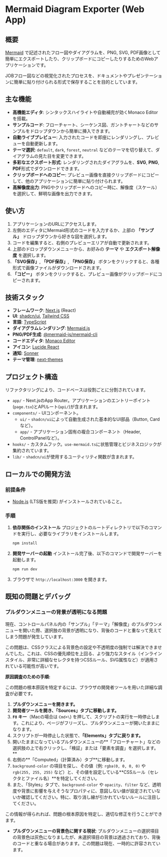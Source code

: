 # Mermaid Diagram Exporter (Web App)

## 概要

[Mermaid](https://mermaid-js.github.io/mermaid/#/) で記述されたフロー図やダイアグラムを、PNG, SVG, PDF画像として簡単にエクスポートしたり、クリップボードにコピーしたりするためのWebアプリケーションです。

JOBフロー図などの視覚化されたプロセスを、ドキュメントやプレゼンテーションに簡単に貼り付けられる形式で保存することを目的としています。

## 主な機能

- **高機能エディタ**: シンタックスハイライトや自動補完が効くMonaco Editorを搭載。
- **サンプルコード**: フローチャート、シーケンス図、ガントチャートなどのサンプルをドロップダウンから簡単に挿入できます。
- **自動ライブプレビュー**: 入力されたコードを即座にレンダリングし、プレビューを自動更新します。
- **テーマ選択**: `default`, `dark`, `forest`, `neutral` などのテーマを切り替えて、ダイアグラムの見た目を変更できます。
- **多彩なエクスポート形式**: レンダリングされたダイアグラムを、**SVG**, **PNG**, **PDF**形式でダウンロードできます。
- **クリップボードへのコピー**: プレビュー画像を直接クリップボードにコピーして、他のアプリケーションに簡単に貼り付けられます。
- **高解像度出力**: PNGやクリップボードへのコピー時に、解像度（スケール）を選択して、鮮明な画像を出力できます。

## 使い方

1. アプリケーションのURLにアクセスします。
2. 左側のエディタにMermaid形式のコードを入力するか、上部の **「サンプル」** ドロップダウンから好きな図を選択します。
3. コードを編集すると、右側のプレビューエリアが自動で更新されます。
4. 上部のドロップダウンメニューから、お好みの **テーマ** や **エクスポート解像度** を選択します。
5. **「SVG保存」**, **「PDF保存」**, **「PNG保存」** ボタンをクリックすると、各種形式で画像ファイルがダウンロードされます。
6. **「コピー」** ボタンをクリックすると、プレビュー画像がクリップボードにコピーされます。

## 技術スタック

- **フレームワーク**: [Next.js](https://nextjs.org/) (React)
- **UI**: [shadcn/ui](https://ui.shadcn.com/), [Tailwind CSS](https://tailwindcss.com/)
- **言語**: [TypeScript](https://www.typescriptlang.org/)
- **ダイアグラムレンダリング**: [Mermaid.js](https://mermaid-js.github.io/mermaid/#/)
- **PNG/PDF生成**: [@mermaid-js/mermaid-cli](https://github.com/mermaid-js/mermaid-cli)
- **コードエディタ**: [Monaco Editor](https://microsoft.github.io/monaco-editor/)
- **アイコン**: [Lucide React](https://lucide.dev/)
- **通知**: [Sonner](https://sonner.emilkowal.ski/)
- **テーマ管理**: [next-themes](https://github.com/pacocoursey/next-themes)

## プロジェクト構造

リファクタリングにより、コードベースは役割ごとに分割されています。

- `app/` - Next.jsのApp Router。アプリケーションのエントリーポイント(`page.tsx`)とAPIルート(`api/`)が含まれます。
- `components/` - UIコンポーネント。
  - `ui/` - `shadcn/ui`によって自動生成された基本的なUI部品（Button, Cardなど）。
  - `app/` - アプリケーション固有の複合コンポーネント（Header, ControlPanelなど）。
- `hooks/` - カスタムフック。`use-mermaid.ts`に状態管理とビジネスロジックが集約されています。
- `lib/` - `shadcn/ui`が使用するユーティリティ関数が含まれます。

## ローカルでの開発方法

### 前提条件

- [Node.js](https://nodejs.org/) (LTS版を推奨) がインストールされていること。

### 手順

1.  **依存関係のインストール**
    プロジェクトのルートディレクトリで以下のコマンドを実行し、必要なライブラリをインストールします。
    ```bash
    npm install
    ```

2.  **開発サーバーの起動**
    インストール完了後、以下のコマンドで開発サーバーを起動します。
    ```bash
    npm run dev
    ```

3.  ブラウザで `http://localhost:3000` を開きます。


## 既知の問題とデバッグ

### プルダウンメニューの背景が透明になる問題

現在、コントロールパネル内の「サンプル」「テーマ」「解像度」のプルダウンメニューを開いた際、選択肢の背景が透明になり、背後のコードと重なって見えてしまう問題が発生しています。

この問題は、CSSクラスによる背景色の設定や不透明度の強制では解決できませんでした。これは、CSSの優先順位を上回る、より強力なスタイル（インラインスタイル、非常に詳細なセレクタを持つCSSルール、SVG属性など）が適用されている可能性が高いです。

**原因調査のための手順:**

この問題の根本原因を特定するには、ブラウザの開発者ツールを用いた詳細な調査が必要です。

1.  **プルダウンメニューを開きます。**
2.  **開発者ツールを開き、「Sources」タブに移動します。**
3.  **`F8` キー**（Macの場合は `Cmd+\`) を押して、スクリプトの実行を一時停止します。これにより、ページがフリーズし、プルダウンメニューが開いたままになります。
4.  スクリプトが一時停止した状態で、**「Elements」タブに戻ります。**
5.  開いたままになっているプルダウンメニューの**「フローチャート」などの選択肢の上で右クリックし、「検証」または「要素を調査」を選択します。**
6.  右側の**「Computed」（計算済み）タブ**に移動します。
7.  `background-color` の項目を探し、その値（例: `rgba(0, 0, 0, 0)` や `rgb(255, 255, 255)` など）と、その値を設定している**CSSルール（セレクタとファイル名）**を特定してください。
8.  また、「Styles」タブで、`background-color` や `opacity`、`filter` など、透明度や背景に影響を与えそうなプロパティに、意図しない値が設定されていないか確認してください。特に、取り消し線が引かれていないルールに注目してください。

この情報が得られれば、問題の根本原因を特定し、適切な修正を行うことができます。

- **プルダウンメニューの背景色に関する現状**:
  プルダウンメニューの選択項目の背景色は灰色になりましたが、未選択項目の背景は透過されており、背後のコードと重なる場合があります。この問題は現在、一時的に許容されています。

